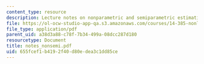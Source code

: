 ```yaml
---
content_type: resource
description: Lecture notes on nonparametric and semiparametric estimation.
file: https://ol-ocw-studio-app-qa.s3.amazonaws.com/courses/14-385-nonlinear-econometric-analysis-fall-2007/655fcef1b4192f40d80edea3c1dd85ce_notes_nonsemi.pdf
file_type: application/pdf
parent_uid: a38d3a88-c78f-7b34-499a-08dcc287d180
resourcetype: Document
title: notes_nonsemi.pdf
uid: 655fcef1-b419-2f40-d80e-dea3c1dd85ce
---
```

